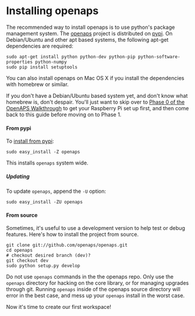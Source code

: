 
# Installing openaps

The recommended way to install openaps is to use python's package management system.
The [openaps] project is distributed on [pypi][openaps on pypi].
On Debian/Ubuntu and other apt based systems, the following apt-get dependencies are required:

    sudo apt-get install python python-dev python-pip python-software-properties python-numpy
    sudo pip install setuptools

You can also install openaps on Mac OS X if you install the dependencies with homebrew or similar.

If you don't have a Debian/Ubuntu based system yet, and don't know what homebrew is, don't despair.  You'll just want to skip over to [Phase 0 of the OpenAPS Walkthrough](../walkthrough/) to get your Raspberry Pi set up first, and then come back to this guide before moving on to Phase 1.

[openaps]: https://github.com/openaps/openaps
[openaps on pypi]: https://pypi.python.org/pypi/openaps

#### From pypi

To [install from pypi](https://pypi.python.org/pypi/openaps):

    sudo easy_install -Z openaps

This installs `openaps` system wide.

##### Updating
To update `openaps`, append the `-U` option:

    sudo easy_install -ZU openaps


#### From source
Sometimes, it's useful to use a development version to help test or debug
features.  Here's how to install the project from source.

    git clone git://github.com/openaps/openaps.git
    cd openaps
    # checkout desired branch (dev)?
    git checkout dev
    sudo python setup.py develop

Do not use `openaps` commands in the the openaps repo.  Only use the
`openaps` directory for hacking on the core library, or for managing
upgrades through git.  Running `openaps` inside of the openaps
source directory will error in the best case, and mess up your
`openaps` install in the worst case.

Now it's time to create our first workspace!

